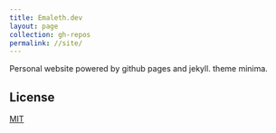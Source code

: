```yaml
---
title: Emaleth.dev
layout: page
collection: gh-repos
permalink: //site/
---
```


Personal website powered by github pages and jekyll. theme minima.
<!--more-->

## License
[MIT](https://choosealicense.com/licenses/mit/)



